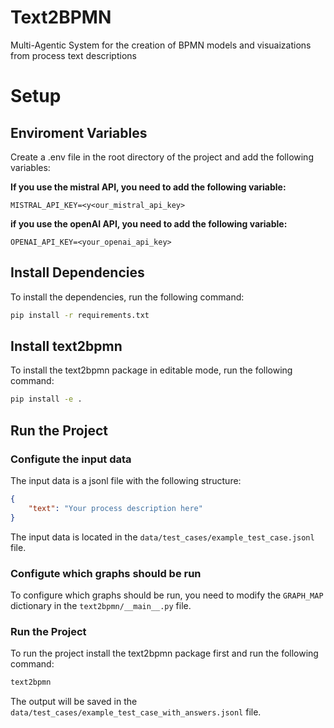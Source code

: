 # Text2BPMN

Multi-Agentic System for the creation of BPMN models and visuaizations from process text descriptions

# Setup
## Enviroment Variables

Create a .env file in the root directory of the project and add the following variables:

**If you use the mistral API, you need to add the following variable:**
```
MISTRAL_API_KEY=<y<our_mistral_api_key>
```

**if you use the openAI API, you need to add the following variable:**
```
OPENAI_API_KEY=<your_openai_api_key>
```

## Install Dependencies

To install the dependencies, run the following command:

```bash
pip install -r requirements.txt
```

## Install text2bpmn

To install the text2bpmn package in editable mode, run the following command:

```bash
pip install -e .
```

## Run the Project
### Configute the input data

The input data is a jsonl file with the following structure:
```json
{
    "text": "Your process description here"
}
```

The input data is located in the `data/test_cases/example_test_case.jsonl` file.

### Configute which graphs should be run

To configure which graphs should be run, you need to modify the `GRAPH_MAP` dictionary in the `text2bpmn/__main__.py` file.

### Run the Project
To run the project install the text2bpmn package first and run the following command:

```bash
text2bpmn
```

The output will be saved in the `data/test_cases/example_test_case_with_answers.jsonl` file.